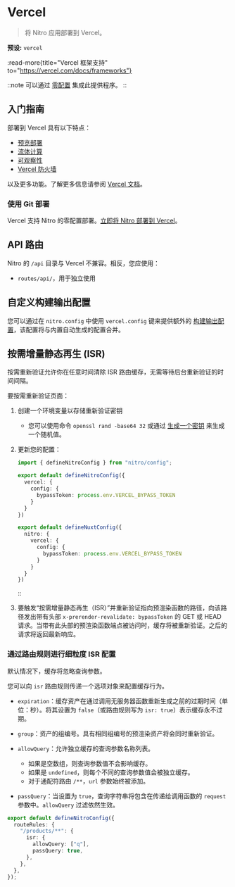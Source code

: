 # Vercel

> 将 Nitro 应用部署到 Vercel。

**预设:** `vercel`

:read-more{title="Vercel 框架支持" to="https://vercel.com/docs/frameworks"}

::note
可以通过 [零配置](/deploy/#zero-config-providers) 集成此提供程序。
::

## 入门指南

部署到 Vercel 具有以下特点：
- [预览部署](https://vercel.com/docs/deployments/environments)
- [流体计算](https://vercel.com/docs/fluid-compute)
- [可观察性](https://vercel.com/docs/observability)
- [Vercel 防火墙](https://vercel.com/docs/vercel-firewall)

以及更多功能。了解更多信息请参阅 [Vercel 文档](https://vercel.com/docs)。

### 使用 Git 部署

Vercel 支持 Nitro 的零配置部署。[立即将 Nitro 部署到 Vercel](https://vercel.com/new/clone?repository-url=https%3A%2F%2Fgithub.com%2Fvercel%2Fvercel%2Ftree%2Fmain%2Fexamples%2Fnitro)。

## API 路由

Nitro 的 `/api` 目录与 Vercel 不兼容。相反，您应使用：

- `routes/api/`，用于独立使用

## 自定义构建输出配置

您可以通过在 `nitro.config` 中使用 `vercel.config` 键来提供额外的 [构建输出配置](https://vercel.com/docs/build-output-api/v3)，该配置将与内置自动生成的配置合并。

## 按需增量静态再生 (ISR)

按需重新验证允许你在任意时间清除 ISR 路由缓存，无需等待后台重新验证的时间间隔。

要按需重新验证页面：

1. 创建一个环境变量以存储重新验证密钥
   - 您可以使用命令 `openssl rand -base64 32` 或通过 [生成一个密钥](https://generate-secret.vercel.app/32) 来生成一个随机值。

2. 更新您的配置：

    ```ts [nitro.config.ts]
    import { defineNitroConfig } from "nitro/config";

    export default defineNitroConfig({
      vercel: {
        config: {
          bypassToken: process.env.VERCEL_BYPASS_TOKEN
        }
      }
    })
    ```

    ```ts [nuxt.config.ts]
    export default defineNuxtConfig({
      nitro: {
        vercel: {
          config: {
            bypassToken: process.env.VERCEL_BYPASS_TOKEN
          }
        }
      }
    })
    ```

    ::

3. 要触发“按需增量静态再生（ISR）”并重新验证指向预渲染函数的路径，向该路径发出带有头部 `x-prerender-revalidate: bypassToken` 的 GET 或 HEAD 请求。当带有此头部的预渲染函数端点被访问时，缓存将被重新验证。之后的请求将返回最新响应。

### 通过路由规则进行细粒度 ISR 配置

默认情况下，缓存将忽略查询参数。

您可以向 `isr` 路由规则传递一个选项对象来配置缓存行为。

- `expiration`：缓存资产在通过调用无服务器函数重新生成之前的过期时间（单位：秒）。将其设置为 `false`（或路由规则写为 `isr: true`）表示缓存永不过期。
- `group`：资产的组编号。具有相同组编号的预渲染资产将会同时重新验证。
- `allowQuery`：允许独立缓存的查询参数名称列表。
  - 如果是空数组，则查询参数值不会影响缓存。
  - 如果是 `undefined`，则每个不同的查询参数值会被独立缓存。
  - 对于通配符路由 `/**`，`url` 参数始终被添加。

- `passQuery`：当设置为 `true`，查询字符串将包含在传递给调用函数的 `request` 参数中。`allowQuery` 过滤依然生效。

```ts
export default defineNitroConfig({
  routeRules: {
    "/products/**": {
      isr: {
        allowQuery: ["q"],
        passQuery: true,
      },
    },
  },
});
```